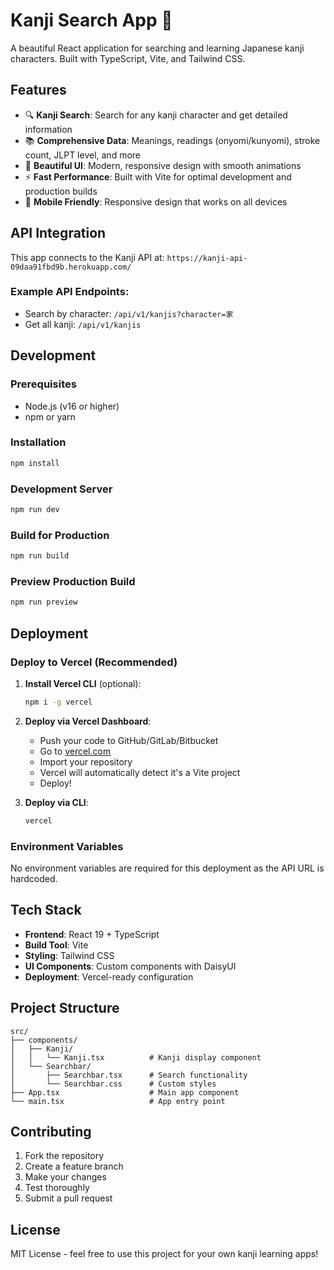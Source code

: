 # Kanji Search App 🍜

A beautiful React application for searching and learning Japanese kanji characters. Built with TypeScript, Vite, and Tailwind CSS.

## Features

- 🔍 **Kanji Search**: Search for any kanji character and get detailed information
- 📚 **Comprehensive Data**: Meanings, readings (onyomi/kunyomi), stroke count, JLPT level, and more
- 🎨 **Beautiful UI**: Modern, responsive design with smooth animations
- ⚡ **Fast Performance**: Built with Vite for optimal development and production builds
- 📱 **Mobile Friendly**: Responsive design that works on all devices

## API Integration

This app connects to the Kanji API at: `https://kanji-api-09daa91fbd9b.herokuapp.com/`

### Example API Endpoints:
- Search by character: `/api/v1/kanjis?character=家`
- Get all kanji: `/api/v1/kanjis`

## Development

### Prerequisites
- Node.js (v16 or higher)
- npm or yarn

### Installation
```bash
npm install
```

### Development Server
```bash
npm run dev
```

### Build for Production
```bash
npm run build
```

### Preview Production Build
```bash
npm run preview
```

## Deployment

### Deploy to Vercel (Recommended)

1. **Install Vercel CLI** (optional):
   ```bash
   npm i -g vercel
   ```

2. **Deploy via Vercel Dashboard**:
   - Push your code to GitHub/GitLab/Bitbucket
   - Go to [vercel.com](https://vercel.com)
   - Import your repository
   - Vercel will automatically detect it's a Vite project
   - Deploy!

3. **Deploy via CLI**:
   ```bash
   vercel
   ```

### Environment Variables

No environment variables are required for this deployment as the API URL is hardcoded.

## Tech Stack

- **Frontend**: React 19 + TypeScript
- **Build Tool**: Vite
- **Styling**: Tailwind CSS
- **UI Components**: Custom components with DaisyUI
- **Deployment**: Vercel-ready configuration

## Project Structure

```
src/
├── components/
│   ├── Kanji/
│   │   └── Kanji.tsx          # Kanji display component
│   └── Searchbar/
│       ├── Searchbar.tsx      # Search functionality
│       └── Searchbar.css      # Custom styles
├── App.tsx                    # Main app component
└── main.tsx                   # App entry point
```

## Contributing

1. Fork the repository
2. Create a feature branch
3. Make your changes
4. Test thoroughly
5. Submit a pull request

## License

MIT License - feel free to use this project for your own kanji learning apps!

